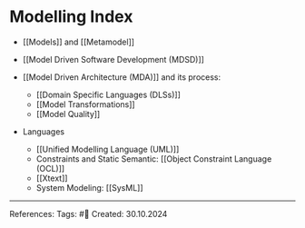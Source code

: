 # Modelling Index

- [[Models]] and [[Metamodel]]
- [[Model Driven Software Development (MDSD)]]

- [[Model Driven Architecture (MDA)]] and its process:
	- [[Domain Specific Languages (DLSs)]]
	- [[Model Transformations]]
	- [[Model Quality]]

- Languages
	- [[Unified Modelling Language (UML)]]
	- Constraints and Static Semantic: [[Object Constraint Language (OCL)]]
	- [[Xtext]]
	- System Modeling: [[SysML]]

---

References: 
Tags: #📑 
Created: 30.10.2024
